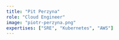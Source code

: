 ```yaml
---
title: "Pit Perzyna"
role: "Cloud Engineer"
image: "piotr-perzyna.png"
expertises: ["SRE", "Kubernetes", "AWS"]
---
```

